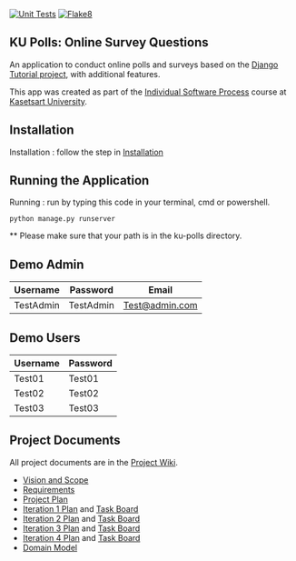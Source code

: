 [![Unit Tests](https://github.com/TAGCH/ku-polls/actions/workflows/ku-polls-unittest.yml/badge.svg)](https://github.com/TAGCH/ku-polls/actions/workflows/ku-polls-unittest.yml) [![Flake8](https://github.com/TAGCH/ci-demo/actions/workflows/python-flake8.yml/badge.svg)](https://github.com/TAGCH/ci-demo/actions/workflows/python-flake8.yml)
## KU Polls: Online Survey Questions 

An application to conduct online polls and surveys based
on the [Django Tutorial project](https://docs.djangoproject.com/en/4.1/intro/), with
additional features.

This app was created as part of the [Individual Software Process](
https://cpske.github.io/ISP) course at [Kasetsart University](https://www.ku.ac.th).

## Installation

Installation : follow the step in [Installation](https://github.com/TAGCH/ku-polls/blob/iteration4/Installation.md)

## Running the Application

Running : run by typing this code in your terminal, cmd or powershell.
```
python manage.py runserver
```

** Please make sure that your path is in the ku-polls directory.

## Demo Admin
| Username  | Password        | Email |
|-----------|-----------------|-------|
|   TestAdmin   | TestAdmin | Test@admin.com |

## Demo Users
| Username  | Password        |
|-----------|-----------------|
|   Test01   | Test01 |
|   Test02   | Test02 |
|   Test03   | Test03 |

## Project Documents

All project documents are in the [Project Wiki](../../wiki/Home).

- [Vision and Scope](../../wiki/Vision%20and%20Scope)
- [Requirements](../../wiki/Requirements)
- [Project Plan](../../wiki/Project%20Plan)
- [Iteration 1 Plan](../../wiki/Iteration%201%20Plan) and [Task Board](https://github.com/users/TAGCH/projects/6/views/2)
- [Iteration 2 Plan](../../wiki/Iteration%202%20Plan) and [Task Board](https://github.com/users/TAGCH/projects/6/views/3)
- [Iteration 3 Plan](../../wiki/Iteration%203%20Plan) and [Task Board](https://github.com/users/TAGCH/projects/6/views/4)
- [Iteration 4 Plan](../../wiki/Iteration%204%20Plan) and [Task Board](https://github.com/users/TAGCH/projects/6/views/5)
- [Domain Model](../../wiki/Domain%20Model)